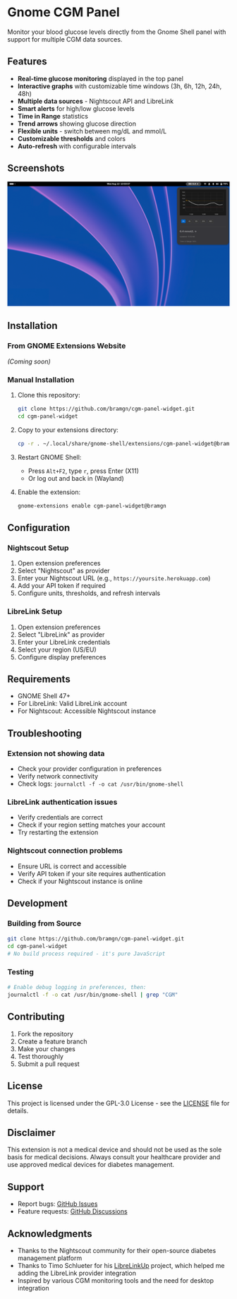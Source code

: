 # Gnome CGM Panel

Monitor your blood glucose levels directly from the Gnome Shell panel with support for multiple CGM data sources.

## Features

- **Real-time glucose monitoring** displayed in the top panel
- **Interactive graphs** with customizable time windows (3h, 6h, 12h, 24h, 48h)
- **Multiple data sources** - Nightscout API and LibreLink
- **Smart alerts** for high/low glucose levels
- **Time in Range** statistics
- **Trend arrows** showing glucose direction
- **Flexible units** - switch between mg/dL and mmol/L
- **Customizable thresholds** and colors
- **Auto-refresh** with configurable intervals

## Screenshots

![Graph Popup](screenshots/popup.png)

## Installation

### From GNOME Extensions Website
*(Coming soon)*

### Manual Installation
1. Clone this repository:
   ```bash
   git clone https://github.com/bramgn/cgm-panel-widget.git
   cd cgm-panel-widget
   ```

2. Copy to your extensions directory:
   ```bash
   cp -r . ~/.local/share/gnome-shell/extensions/cgm-panel-widget@bramgn/
   ```

3. Restart GNOME Shell:
   - Press `Alt+F2`, type `r`, press Enter (X11)
   - Or log out and back in (Wayland)

4. Enable the extension:
   ```bash
   gnome-extensions enable cgm-panel-widget@bramgn
   ```

## Configuration

### Nightscout Setup
1. Open extension preferences
2. Select "Nightscout" as provider
3. Enter your Nightscout URL (e.g., `https://yoursite.herokuapp.com`)
4. Add your API token if required
5. Configure units, thresholds, and refresh intervals

### LibreLink Setup
1. Open extension preferences
2. Select "LibreLink" as provider
3. Enter your LibreLink credentials
4. Select your region (US/EU)
5. Configure display preferences

## Requirements

- GNOME Shell 47+
- For LibreLink: Valid LibreLink account
- For Nightscout: Accessible Nightscout instance

## Troubleshooting

### Extension not showing data
- Check your provider configuration in preferences
- Verify network connectivity
- Check logs: `journalctl -f -o cat /usr/bin/gnome-shell`

### LibreLink authentication issues
- Verify credentials are correct
- Check if your region setting matches your account
- Try restarting the extension

### Nightscout connection problems
- Ensure URL is correct and accessible
- Verify API token if your site requires authentication
- Check if your Nightscout instance is online

## Development

### Building from Source
```bash
git clone https://github.com/bramgn/cgm-panel-widget.git
cd cgm-panel-widget
# No build process required - it's pure JavaScript
```

### Testing
```bash
# Enable debug logging in preferences, then:
journalctl -f -o cat /usr/bin/gnome-shell | grep "CGM"
```

## Contributing

1. Fork the repository
2. Create a feature branch
3. Make your changes
4. Test thoroughly
5. Submit a pull request

## License

This project is licensed under the GPL-3.0 License - see the [LICENSE](LICENSE) file for details.

## Disclaimer

This extension is not a medical device and should not be used as the sole basis for medical decisions. Always consult your healthcare provider and use approved medical devices for diabetes management.

## Support

- Report bugs: [GitHub Issues](https://github.com/bramgn/cgm-panel-widget/issues)
- Feature requests: [GitHub Discussions](https://github.com/bramgn/cgm-panel-widget/discussions)

## Acknowledgments

- Thanks to the Nightscout community for their open-source diabetes management platform
- Thanks to Timo Schlueter for his [LibreLinkUp](https://github.com/timoschlueter/nightscout-librelink-up) project, which helped me adding the LibreLink provider integration
- Inspired by various CGM monitoring tools and the need for desktop integration
